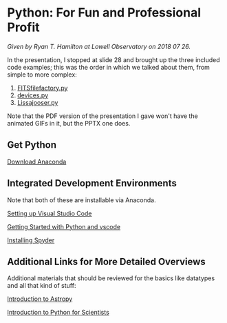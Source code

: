 Python: For Fun and Professional Profit
=======================================

*Given by Ryan T. Hamilton at Lowell Observatory on 2018 07 26.*

In the presentation, I stopped at slide 28 and brought up the 
three included code examples; this was the order in which we talked 
about them, from simple to more complex:

1) [FITSfilefactory.py](FITSfilefactory.py)
2) [devices.py](devices.py)
3) [Lissajooser.py](Lissajooser.py)

Note that the PDF version of the presentation I gave won't have the
animated GIFs in it, but the PPTX one does.

## Get Python
[Download Anaconda](https://www.anaconda.com/download/)

## Integrated Development Environments
Note that both of these are installable via Anaconda.

[Setting up Visual Studio Code](https://code.visualstudio.com/docs/setup/setup-overview)

[Getting Started with Python and vscode](https://code.visualstudio.com/docs/python/python-tutorial)

[Installing Spyder](https://docs.spyder-ide.org/installation.html)

## Additional Links for More Detailed Overviews
Additional materials that should be reviewed for the basics like
datatypes and all that kind of stuff:

[Introduction to Astropy](https://github.com/astropy/astropy-workshops/tree/master/aas231_workshop)

[Introduction to Python for Scientists](https://github.com/mommermi/Introduction-to-Python-for-Scientists)


